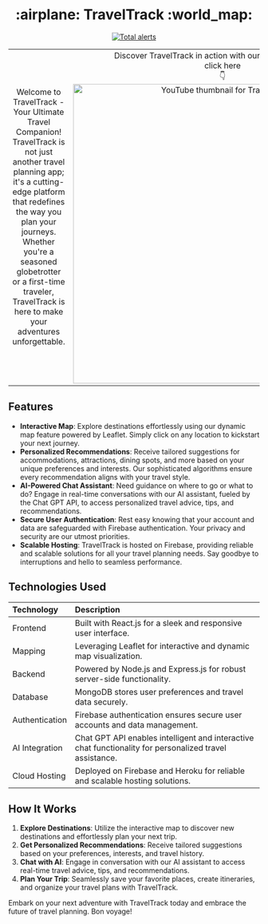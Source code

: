 <h1 align="center">
  :airplane: TravelTrack :world_map:
</h1>

<div align="center">

[![Total alerts](https://img.shields.io/lgtm/alerts/g/traveltrack/traveltrack.svg?logo=lgtm&logoWidth=18)](https://lgtm.com/projects/g/traveltrack/traveltrack/alerts/)

</div>
<table border="0">
  <tr>
    <td align="center">
Welcome to TravelTrack - Your Ultimate Travel Companion! TravelTrack is not just another travel planning app; it's a cutting-edge platform that redefines the way you plan your journeys. Whether you're a seasoned globetrotter or a first-time traveler, TravelTrack is here to make your adventures unforgettable.
    </td>
    <td width="450px" align="center">
      Discover TravelTrack in action with our introductory video <br/>
      click here  <br/>
           👇
      <!-- Replace 'YOUR_VIDEO_ID' with the ID of your YouTube video -->
      <a href="https://youtu.be/h3n83j6XVLU">
        <img width="600px" src="https://github.com/almayomekonen/travel-track-app/blob/master/preview-image.png" alt="YouTube thumbnail for TravelTrack" />
      </a>
    </td>
  </tr>
</table>




## Features

- **Interactive Map**: Explore destinations effortlessly using our dynamic map feature powered by Leaflet. Simply click on any location to kickstart your next journey.
- **Personalized Recommendations**: Receive tailored suggestions for accommodations, attractions, dining spots, and more based on your unique preferences and interests. Our sophisticated algorithms ensure every recommendation aligns with your travel style.
- **AI-Powered Chat Assistant**: Need guidance on where to go or what to do? Engage in real-time conversations with our AI assistant, fueled by the Chat GPT API, to access personalized travel advice, tips, and recommendations.
- **Secure User Authentication**: Rest easy knowing that your account and data are safeguarded with Firebase authentication. Your privacy and security are our utmost priorities.
- **Scalable Hosting**: TravelTrack is hosted on Firebase, providing reliable and scalable solutions for all your travel planning needs. Say goodbye to interruptions and hello to seamless performance.

## Technologies Used
| Technology | Description |
| :--- | :--- |
| Frontend | Built with React.js for a sleek and responsive user interface. |
| Mapping | Leveraging Leaflet for interactive and dynamic map visualization. |
| Backend | Powered by Node.js and Express.js for robust server-side functionality. |
| Database | MongoDB stores user preferences and travel data securely. |
| Authentication | Firebase authentication ensures secure user accounts and data management. |
| AI Integration | Chat GPT API enables intelligent and interactive chat functionality for personalized travel assistance. |
| Cloud Hosting | Deployed on Firebase and Heroku for reliable and scalable hosting solutions. |


## How It Works

1. **Explore Destinations**: Utilize the interactive map to discover new destinations and effortlessly plan your next trip.
2. **Get Personalized Recommendations**: Receive tailored suggestions based on your preferences, interests, and travel history.
3. **Chat with AI**: Engage in conversation with our AI assistant to access real-time travel advice, tips, and recommendations.
4. **Plan Your Trip**: Seamlessly save your favorite places, create itineraries, and organize your travel plans with TravelTrack.

Embark on your next adventure with TravelTrack today and embrace the future of travel planning. Bon voyage!

